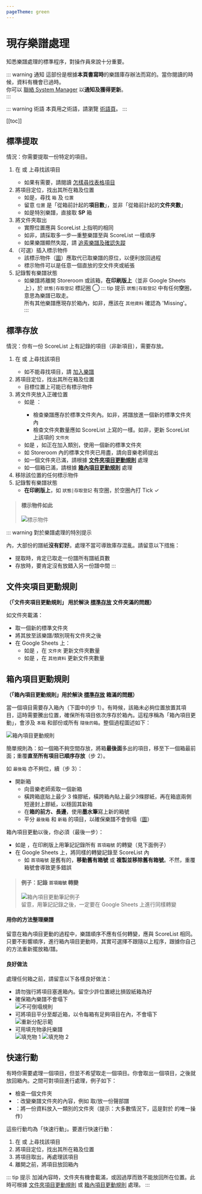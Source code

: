 ```yaml
---
pageTheme: green
---
```


# 現存樂譜處理
知悉樂譜處理的標準程序，對操作員來說十分重要。

::: warning 通知
這部份是根據**本頁書寫時**的樂譜庫存辦法而寫的。當你閱讀的時候，資料有機會已過時。  
你可以 [聯絡 System Manager](./people-and-development#system-manager) 以**通知及獲得更新**。  
:::

::: warning 術語
本頁用之術語，請瀏覽 [術語頁](./outline#術語)。
:::

[[toc]]

## 標準提取
情況：你需要提取一份特定的項目。
1. 在 <regular-score-list /> 或 <special-score-list /> 上尋找該項目
    * 如果有需要，請閱讀 [怎樣尋找表格項目](./editing-sheet-data#google-sheets-技巧)
2. 將項目定位，找出其所在箱及位置
    * 如是<regular-scores />，尋找 `箱` 及 `位置`
    * 留意 `位置` 是「從箱前計起的**項目數**」，並非「從箱前計起的**文件夾數**」
    * 如是特別樂譜，直接取 **SP** 箱
3. 將文件夾取出
    * 實際位置應與 ScoreList 上指明的相同
    * 如非，請採取多一步—重整樂譜至與 ScoreList 一樣順序
    * 如果樂譜顯然失蹤，請 [追索樂譜及確認失蹤](./general-management#確認失蹤)
4. （可選）插入標示物件
    * 該標示物件（[圖](#標示物件如此)）應取代已取樂譜的原位，以便利放回過程
    * 標示物件可以是任意一個直放的空文件夾或紙張
5. 記錄暫有樂譜狀態
    * 如樂譜將離開 Storeroom 或該箱，**在印刷版上**（並非 Google Sheets 上），於 `狀態|存取登記` 標記圈 ◯
::: tip 提示
`狀態|存取登記` 中有任何**空**圈，意思為樂譜已取走。  
所有其他樂譜應現存於箱內，如非，應該在 `其他資料` 確認為 'Missing'。
:::

## 標準存放
情況：你有一份 ScoreList 上有記錄的項目（非新項目），需要存放。  

1. 在 <regular-score-list /> 或 <special-score-list /> 上尋找該項目
    * 如不能尋找項目，請 [加入樂譜](./editing-sheet-data#加譜)
2. 將項目定位，找出其所在箱及位置
    * 目標位置上可能已有標示物件
3. 將文件夾放入正確位置
    * 如是 <regular-scores />：
      * 檢查樂譜應存於標準文件夾內。如非，將譜放進一個新的標準文件夾內
      * 檢查文件夾數量應如 ScoreList 上寫的一樣。如非，更新 ScoreList 上該項的 `文件夾`
    * 如是 <technical-papers />，如正在加入類別，使用一個新的標準文件夾
    * 如 Storeroom 內的標準文件夾已用盡，請向音樂老師提出
    * 如一個文件夾已滿，請根據 [**文件夾項目更動規則**](#文件夾項目更動規則) 處理
    * 如一個箱已滿，請根據 [**箱內項目更動規則**](#箱內項目更動規則) 處理
4. 移除該位置的任何標示物件
5. 記錄暫有樂譜狀態
    * **在印刷版上**，如 `狀態|存取登記` 有空圈，於空圈內打 Tick ✓

> #### 標示物件如此
> ![標示物件](/doc/assets/img/indicator.png)

::: warning 對於樂譜處理的特別提示
<p><oversized-scores /> 內，大部份的譜紙<strong>沒有釘好</strong>。處理不當可導致庫存混亂。請留意以下措施：</p>

* 提取時，肯定已取走一份譜所有譜紙頁數
* 存放時，要肯定沒有放錯入另一份譜中間
:::

## 文件夾項目更動規則
**（「文件夾項目更動規則」 用於解決 [**標準存放**](#標準存放) 文件夾滿的問題）**  

如文件夾載滿：
* 取一個新的標準文件夾
* 將其放至該樂譜/類別現有文件夾之後
* 在 Google Sheets 上：
  * 如是 <regular-scores />，在 `文件夾` 更新文件夾數量
  * 如是 <technical-papers />，在 `其他資料` 更新文件夾數量

## 箱內項目更動規則
**（「箱內項目更動規則」用於解決 [**標準存放**](#標準存放) 箱滿的問題）**  

當一個項目需要存入箱內（下圖中的步 1）。有時候，該箱未必夠位置放置其項目，這時需要騰出位置，確保所有項目依次序存於箱內。這程序稱為「箱內項目更動」，會涉及 `本箱` 和部份或所有 `隨後的箱`。整個過程圖述如下：  

![箱內項目更動規則](/doc/assets/img/zh/box-illustration.png)  

簡單規則為：如一個箱不夠空間存放，將箱**最後面**多出的項目，移至下一個箱最前面；重覆**直至所有項目已順序存放**（步 2）。  

如 `最後箱` 亦不夠位，續（步 3）：  
* 開新箱
  * 向音樂老師索取一個新箱
  * 橫跨箱底貼上最少 3 條膠紙，橫跨箱內貼上最少3條膠紙，再在箱底兩側短邊封上膠紙，以穩固其新箱
  * 在**箱的前方、長邊**，使用**墨水筆**寫上新的箱號
  * 平分 `最後箱` 和 `新箱` 的項目，以確保樂譜不會倒塌（[圖](#良好做法)）

箱內項目更動以後，你必須（最後一步）：  
* 如是 <regular-scores />，在印刷版上用筆記記錄所有 `首項箱號` 的轉變（見下面例子）
* 在 Google Sheets 上，將同樣的轉變記錄至 ScoreList 內
  * 如 `首項箱號` 是舊有的，**移動舊有箱號**  或 **複製並移除舊有箱號**。不然，重覆箱號會導致更多錯誤

> #### 例子：記錄 `首項箱號` 轉變
> ![箱內項目更動筆記例子](/doc/assets/img/zh/box-change.png)  
> 留意，用筆記記錄之後，一定要在 Google Sheets 上進行同樣轉變  

#### 用你的方法整理樂譜
留意在箱內項目更動的過程中，樂譜順序不應有任何轉變，應與 ScoreList 相同。  
只要不影響順序，進行箱內項目更動時，其實可選擇不跟隨以上程序，跟據你自己的方法重新擺放箱/譜。  

#### 良好做法
處理任何箱之前，請留意以下各樣良好做法：  
* 請勿強行將項目塞進箱內。留空少許位置總比損毀紙箱為好
* 確保箱內樂譜不會塌下  
  ![不可倒塌規則](/doc/assets/img/zh/collapse-illustration.png)
* 可將項目平分至鄰近箱，以令每箱有足夠項目在內，不會塌下  
  ![重新分配示範](/doc/assets/img/zh/distribution-illustration.png)
* 可用填充物承托樂譜  
  ![填充物 1](/doc/assets/img/filler-1.png) ![填充物 2](/doc/assets/img/filler-2.png)

## 快速行動
有時你需要處理一個項目，但並不希望取走一個項目。你會取出一個項目，之後就放回箱內。之間可對項目進行處理，例子如下：
* 檢查一個文件夾
* <regular-scores />：改變樂譜文件夾的內容，例如 取/放一份聲部譜
* <technical-papers />：將一份資料放入一類別的文件夾（提示：大多數情況下，這是對於 <technical-papers /> 的唯一操作）

這些行動均為「快速行動」。要進行快速行動：
1. 在 <regular-score-list /> 或 <special-score-list /> 上尋找該項目
2. 將項目定位，找出其所在箱及位置
3. 將項目取出，再處理該項目
4. 離開之前，將項目放回箱內

::: tip 提示
加減內容時，文件夾有機會載滿，或因過厚而致不能放回所在位置。此時可根據 [文件夾項目更動規則](#文件夾項目更動規則) 或 [箱內項目更動規則](#箱內項目更動規則) 處理。
:::